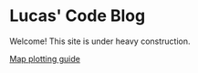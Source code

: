 # Lucas' Code Blog
Welcome! This site is under heavy construction.

[Map plotting guide](./map_plotting/plot_map.html)